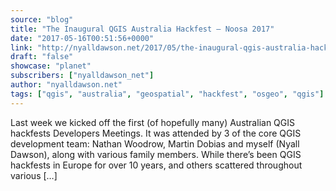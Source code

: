 ```yaml
---
source: "blog"
title: "The Inaugural QGIS Australia Hackfest – Noosa 2017"
date: "2017-05-16T00:51:56+0000"
link: "http://nyalldawson.net/2017/05/the-inaugural-qgis-australia-hackfest-noosa-2017/"
draft: "false"
showcase: "planet"
subscribers: ["nyalldawson_net"]
author: "nyalldawson.net"
tags: ["qgis", "australia", "geospatial", "hackfest", "osgeo", "qgis"]
---
```


Last week we kicked off the first (of hopefully many) Australian QGIS hackfests Developers Meetings. It was attended by 3 of the core QGIS development team: Nathan Woodrow, Martin Dobias and myself (Nyall Dawson), along with various family members. While there&#8217;s been QGIS hackfests in Europe for over 10 years, and others scattered throughout various [&#8230;]
